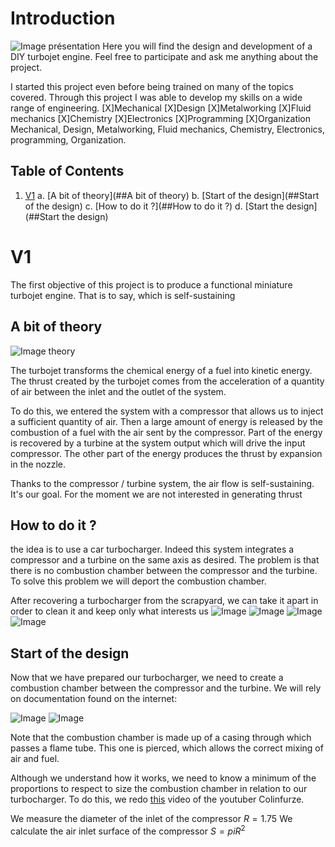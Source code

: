 # Introduction
![Image présentation](images/IMG_4035.JPG)
Here you will find the design and development of a DIY turbojet engine.
Feel free to participate and ask me anything about the project.

I started this project even before being trained on many of the topics covered. Through this project I was able to develop my skills on a wide range of engineering. 
[X]Mechanical
[X]Design
[X]Metalworking
[X]Fluid mechanics
[X]Chemistry
[X]Electronics
[X]Programming
[X]Organization
Mechanical, Design, Metalworking, Fluid mechanics, Chemistry, Electronics, programming, Organization.

## Table of Contents
1. [V1](#V1)
  a. [A bit of theory](##A bit of theory)
  b. [Start of the design](##Start of the design)
  c. [How to do it ?](##How to do it ?)
  d. [Start the design](##Start the design)

# V1

The first objective of this project is to produce a functional miniature turbojet engine. That is to say, which is self-sustaining

## A bit of theory

![Image theory](images/theory.png)

The turbojet transforms the chemical energy of a fuel into kinetic energy. The thrust created by the turbojet comes from the acceleration of a quantity of air between the inlet and the outlet of the system.

To do this, we entered the system with a compressor that allows us to inject a sufficient quantity of air. Then a large amount of energy is released by the combustion of a fuel with the air sent by the compressor. Part of the energy is recovered by a turbine at the system output which will drive the input compressor. The other part of the energy produces the thrust by expansion in the nozzle.

Thanks to the compressor / turbine system, the air flow is self-sustaining. It's our goal. For the moment we are not interested in generating thrust

## How to do it ?

the idea is to use a car turbocharger. Indeed this system integrates a compressor and a turbine on the same axis as desired. The problem is that there is no combustion chamber between the compressor and the turbine. To solve this problem we will deport the combustion chamber.

After recovering a turbocharger from the scrapyard, we can take it apart in order to clean it and keep only what interests us
![Image](images/IMG_3710.JPG)
![Image](images/IMG_3721.JPG)
![Image](images/IMG_3722.JPG)
![Image](images/IMG_3723.JPG)

## Start of the design

Now that we have prepared our turbocharger, we need to create a combustion chamber between the compressor and the turbine.
We will rely on documentation found on the internet:

![Image](images/Image1.png)
![Image](images/Image2.png)

Note that the combustion chamber is made up of a casing through which passes a flame tube. This one is pierced, which allows the correct mixing of air and fuel.

Although we understand how it works, we need to know a minimum of the proportions to respect to size the combustion chamber in relation to our turbocharger. To do this, we redo [this](https://www.youtube.com/watch?v=6GywwbhqR_o&ab_channel=colinfurze) video of the youtuber Colinfurze.

We measure the diameter of the inlet of the compressor $R = 1.75$
We calculate the air inlet surface of the compressor $S = piR^2$

